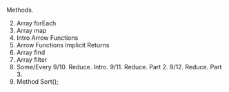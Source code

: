 Methods. 

2. Array forEach
3. Array map
4. Intro Arrow Functions
5. Arrow Functions Implicit Returns
6. Array find
7. Array filter
8. Some/Every
9/10. Reduce. Intro.
9/11. Reduce. Part 2.
9/12. Reduce. Part 3.
9. Method Sort();
